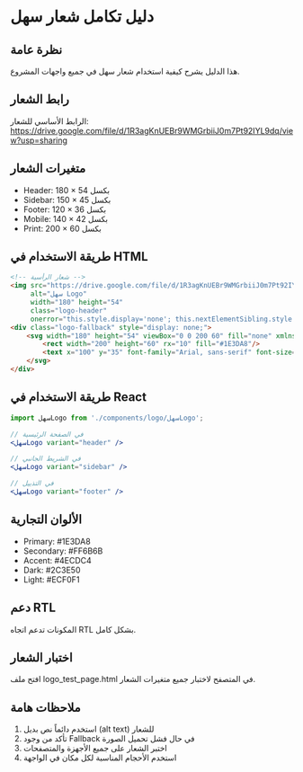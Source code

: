# دليل تكامل شعار سهل

## نظرة عامة
هذا الدليل يشرح كيفية استخدام شعار سهل في جميع واجهات المشروع.

## رابط الشعار
الرابط الأساسي للشعار: https://drive.google.com/file/d/1R3agKnUEBr9WMGrbiiJ0m7Pt92IYL9dq/view?usp=sharing

## متغيرات الشعار
- Header: 180 × 54 بكسل
- Sidebar: 150 × 45 بكسل
- Footer: 120 × 36 بكسل
- Mobile: 140 × 42 بكسل
- Print: 200 × 60 بكسل

## طريقة الاستخدام في HTML
```html
<!-- شعار الرأسية -->
<img src="https://drive.google.com/file/d/1R3agKnUEBr9WMGrbiiJ0m7Pt92IYL9dq/view?usp=sharing"
     alt="سهل Logo"
     width="180" height="54"
     class="logo-header"
     onerror="this.style.display='none'; this.nextElementSibling.style.display='block';">
<div class="logo-fallback" style="display: none;">
    <svg width="180" height="54" viewBox="0 0 200 60" fill="none" xmlns="http://www.w3.org/2000/svg">
        <rect width="200" height="60" rx="10" fill="#1E3DA8"/>
        <text x="100" y="35" font-family="Arial, sans-serif" font-size="24" font-weight="bold" text-anchor="middle" fill="white">BARBERTRACK</text>
    </svg>
</div>
```

## طريقة الاستخدام في React
```jsx
import سهلLogo from './components/logo/سهلLogo';

// في الصفحة الرئيسية
<سهلLogo variant="header" />

// في الشريط الجانبي
<سهلLogo variant="sidebar" />

// في التذييل
<سهلLogo variant="footer" />
```

## الألوان التجارية
- Primary: #1E3DA8
- Secondary: #FF6B6B
- Accent: #4ECDC4
- Dark: #2C3E50
- Light: #ECF0F1

## دعم RTL
المكونات تدعم اتجاه RTL بشكل كامل.

## اختبار الشعار
افتح ملف logo_test_page.html في المتصفح لاختبار جميع متغيرات الشعار.

## ملاحظات هامة
1. استخدم دائماً نص بديل (alt text) للشعار
2. تأكد من وجود Fallback في حال فشل تحميل الصورة
3. اختبر الشعار على جميع الأجهزة والمتصفحات
4. استخدم الأحجام المناسبة لكل مكان في الواجهة
